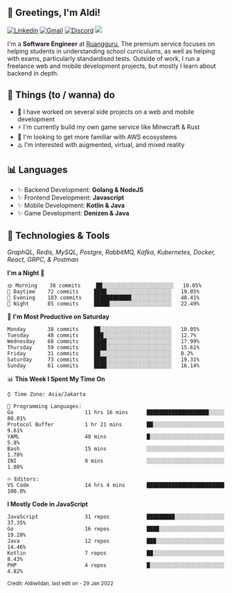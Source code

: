 <!-- Greetings -->
## 👋 Greetings, I'm Aldi!

<!-- Social Media -->
[![Linkedin](https://img.shields.io/badge/-aldiwildan-blue?style=flat&logo=Linkedin&logoColor=white)](https://www.linkedin.com/in/aldiwildan/)
[![Gmail](https://img.shields.io/badge/-aldiwild77@gmail.com-c14438?style=flat&logo=Gmail&logoColor=white)](mailto:aldiwild77@gmail.com)
[![Discord](https://img.shields.io/badge/-Chroma-5663F7?style=flat&logo=Discord&logoColor=white)](https://discord.gg/BUxraQ8)
![](https://komarev.com/ghpvc/?username=aldiwildan77&label=Visitor&color=2bbc8a)

<!-- Introduction -->
I'm a **Software Engineer** at [Ruangguru](https://ruangguru.com), The premium service focuses on helping students in understanding school curriculums, as well as helping with exams, particularly standardised tests. Outside of work, I run a freelance web and mobile development projects, but mostly I learn about backend in depth.

## 📃 Things (to / wanna) do
- 🐝 I have worked on several side projects on a web and mobile development
- ⚡ I'm currently build my own game service like Minecraft & Rust
- 🌱 I'm looking to get more familiar with AWS ecosystems
- ♨️ I'm interested with augmented, virtual, and mixed reality

## 📊 Languages
- ✨ Backend Development: **Golang & NodeJS**
- ✨ Frontend Development: **Javascript**
- ✨ Mobile Development: **Kotlin & Java**
- ✨ Game Development: **Denizen & Java**

## 🔧 Technologies & Tools
*GraphQL, Redis, MySQL, Postgre, RabbitMQ, Kafka, Kubernetes, Docker, React, GRPC, & Postman*

<!--START_SECTION:waka-->
**I'm a Night 🦉** 

```text
🌞 Morning    38 commits     ██░░░░░░░░░░░░░░░░░░░░░░░   10.05% 
🌆 Daytime    72 commits     ████░░░░░░░░░░░░░░░░░░░░░   19.05% 
🌃 Evening    183 commits    ████████████░░░░░░░░░░░░░   48.41% 
🌙 Night      85 commits     █████░░░░░░░░░░░░░░░░░░░░   22.49%

```
📅 **I'm Most Productive on Saturday** 

```text
Monday       38 commits     ██░░░░░░░░░░░░░░░░░░░░░░░   10.05% 
Tuesday      48 commits     ███░░░░░░░░░░░░░░░░░░░░░░   12.7% 
Wednesday    68 commits     ████░░░░░░░░░░░░░░░░░░░░░   17.99% 
Thursday     59 commits     ████░░░░░░░░░░░░░░░░░░░░░   15.61% 
Friday       31 commits     ██░░░░░░░░░░░░░░░░░░░░░░░   8.2% 
Saturday     73 commits     ████░░░░░░░░░░░░░░░░░░░░░   19.31% 
Sunday       61 commits     ████░░░░░░░░░░░░░░░░░░░░░   16.14%

```


📊 **This Week I Spent My Time On** 

```text
⌚︎ Time Zone: Asia/Jakarta

💬 Programming Languages: 
Go                       11 hrs 16 mins      ████████████████████░░░░░   80.01% 
Protocol Buffer          1 hr 21 mins        ██░░░░░░░░░░░░░░░░░░░░░░░   9.61% 
YAML                     48 mins             █░░░░░░░░░░░░░░░░░░░░░░░░   5.8% 
Bash                     15 mins             ░░░░░░░░░░░░░░░░░░░░░░░░░   1.78% 
INI                      9 mins              ░░░░░░░░░░░░░░░░░░░░░░░░░   1.08%

🔥 Editors: 
VS Code                  14 hrs 4 mins       █████████████████████████   100.0%

```

**I Mostly Code in JavaScript** 

```text
JavaScript               31 repos            █████████░░░░░░░░░░░░░░░░   37.35% 
Go                       16 repos            ████░░░░░░░░░░░░░░░░░░░░░   19.28% 
Java                     12 repos            ███░░░░░░░░░░░░░░░░░░░░░░   14.46% 
Kotlin                   7 repos             ██░░░░░░░░░░░░░░░░░░░░░░░   8.43% 
PHP                      4 repos             █░░░░░░░░░░░░░░░░░░░░░░░░   4.82%

```



<!--END_SECTION:waka-->

<sub>Credit: Aldiwildan, last edit on - 29 Jan 2022</sub>
